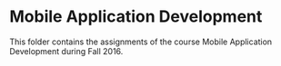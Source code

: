 # Mobile Application Development
This folder contains the assignments of the course Mobile Application Development during Fall 2016.